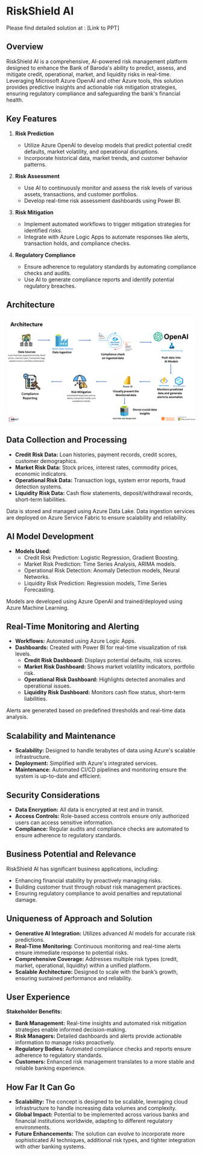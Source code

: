 # RiskShield AI

Please find detailed solution at : [Link to PPT]

## Overview

RiskShield AI is a comprehensive, AI-powered risk management platform designed to enhance the Bank of Baroda's ability to predict, assess, and mitigate credit, operational, market, and liquidity risks in real-time. Leveraging Microsoft Azure OpenAI and other Azure tools, this solution provides predictive insights and actionable risk mitigation strategies, ensuring regulatory compliance and safeguarding the bank's financial health.

## Key Features

1. **Risk Prediction**

   - Utilize Azure OpenAI to develop models that predict potential credit defaults, market volatility, and operational disruptions.
   - Incorporate historical data, market trends, and customer behavior patterns.

2. **Risk Assessment**

   - Use AI to continuously monitor and assess the risk levels of various assets, transactions, and customer portfolios.
   - Develop real-time risk assessment dashboards using Power BI.

3. **Risk Mitigation**

   - Implement automated workflows to trigger mitigation strategies for identified risks.
   - Integrate with Azure Logic Apps to automate responses like alerts, transaction holds, and compliance checks.

4. **Regulatory Compliance**
   - Ensure adherence to regulatory standards by automating compliance checks and audits.
   - Use AI to generate compliance reports and identify potential regulatory breaches.

## Architecture

![Architecture Diagram](architecture_diagram.png)

## Data Collection and Processing

- **Credit Risk Data:** Loan histories, payment records, credit scores, customer demographics.
- **Market Risk Data:** Stock prices, interest rates, commodity prices, economic indicators.
- **Operational Risk Data:** Transaction logs, system error reports, fraud detection systems.
- **Liquidity Risk Data:** Cash flow statements, deposit/withdrawal records, short-term liabilities.

Data is stored and managed using Azure Data Lake. Data ingestion services are deployed on Azure Service Fabric to ensure scalability and reliability.

## AI Model Development

- **Models Used:**
  - Credit Risk Prediction: Logistic Regression, Gradient Boosting.
  - Market Risk Prediction: Time Series Analysis, ARIMA models.
  - Operational Risk Detection: Anomaly Detection models, Neural Networks.
  - Liquidity Risk Prediction: Regression models, Time Series Forecasting.

Models are developed using Azure OpenAI and trained/deployed using Azure Machine Learning.

## Real-Time Monitoring and Alerting

- **Workflows:** Automated using Azure Logic Apps.
- **Dashboards:** Created with Power BI for real-time visualization of risk levels.
  - **Credit Risk Dashboard:** Displays potential defaults, risk scores.
  - **Market Risk Dashboard:** Shows market volatility indicators, portfolio risk.
  - **Operational Risk Dashboard:** Highlights detected anomalies and operational issues.
  - **Liquidity Risk Dashboard:** Monitors cash flow status, short-term liabilities.

Alerts are generated based on predefined thresholds and real-time data analysis.

## Scalability and Maintenance

- **Scalability:** Designed to handle terabytes of data using Azure's scalable infrastructure.
- **Deployment:** Simplified with Azure's integrated services.
- **Maintenance:** Automated CI/CD pipelines and monitoring ensure the system is up-to-date and efficient.

## Security Considerations

- **Data Encryption:** All data is encrypted at rest and in transit.
- **Access Controls:** Role-based access controls ensure only authorized users can access sensitive information.
- **Compliance:** Regular audits and compliance checks are automated to ensure adherence to regulatory standards.

## Business Potential and Relevance

RiskShield AI has significant business applications, including:

- Enhancing financial stability by proactively managing risks.
- Building customer trust through robust risk management practices.
- Ensuring regulatory compliance to avoid penalties and reputational damage.

## Uniqueness of Approach and Solution

- **Generative AI Integration:** Utilizes advanced AI models for accurate risk predictions.
- **Real-Time Monitoring:** Continuous monitoring and real-time alerts ensure immediate response to potential risks.
- **Comprehensive Coverage:** Addresses multiple risk types (credit, market, operational, liquidity) within a unified platform.
- **Scalable Architecture:** Designed to scale with the bank’s growth, ensuring sustained performance and reliability.

## User Experience

**Stakeholder Benefits:**

- **Bank Management:** Real-time insights and automated risk mitigation strategies enable informed decision-making.
- **Risk Managers:** Detailed dashboards and alerts provide actionable information to manage risks proactively.
- **Regulatory Bodies:** Automated compliance checks and reports ensure adherence to regulatory standards.
- **Customers:** Enhanced risk management translates to a more stable and reliable banking experience.

## How Far It Can Go

- **Scalability:** The concept is designed to be scalable, leveraging cloud infrastructure to handle increasing data volumes and complexity.
- **Global Impact:** Potential to be implemented across various banks and financial institutions worldwide, adapting to different regulatory environments.
- **Future Enhancements:** The solution can evolve to incorporate more sophisticated AI techniques, additional risk types, and tighter integration with other banking systems.

